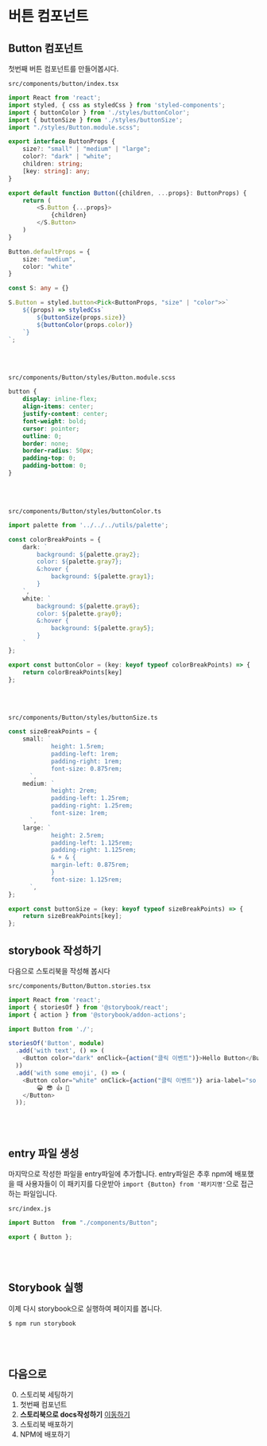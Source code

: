 # 버튼 컴포넌트

## Button 컴포넌트
첫번째 버튼 컴포넌트를 만들어봅시다.

`src/components/button/index.tsx`
```typescript
import React from 'react';
import styled, { css as styledCss } from 'styled-components';
import { buttonColor } from './styles/buttonColor';
import { buttonSize } from './styles/buttonSize';
import "./styles/Button.module.scss";

export interface ButtonProps {
    size?: "small" | "medium" | "large";
    color?: "dark" | "white";
    children: string;
    [key: string]: any;
}

export default function Button({children, ...props}: ButtonProps) {
    return (
        <S.Button {...props}>
            {children}
        </S.Button>
    )
}

Button.defaultProps = {
    size: "medium",
    color: "white"
}

const S: any = {}

S.Button = styled.button<Pick<ButtonProps, "size" | "color">>`
    ${(props) => styledCss`
        ${buttonSize(props.size)}
        ${buttonColor(props.color)}
    `}
`;
```

<br /><br />

`src/components/Button/styles/Button.module.scss`
```scss
button {   
    display: inline-flex;
    align-items: center;
    justify-content: center;
    font-weight: bold;
    cursor: pointer;
    outline: 0;
    border: none;
    border-radius: 50px;
    padding-top: 0;
    padding-bottom: 0;
}
```

<br /><br />

`src/components/Button/styles/buttonColor.ts`
```typescript
import palette from '../../../utils/palette';

const colorBreakPoints = {
    dark: `
        background: ${palette.gray2};
        color: ${palette.gray7};
        &:hover {
            background: ${palette.gray1};
        }
    `,
    white: `
        background: ${palette.gray6};
        color: ${palette.gray0};
        &:hover {
            background: ${palette.gray5};
        }
    `
};

export const buttonColor = (key: keyof typeof colorBreakPoints) => {
    return colorBreakPoints[key]
};
```

<br /><br />

`src/components/Button/styles/buttonSize.ts`
```typescript
const sizeBreakPoints = {
    small: `
            height: 1.5rem;
            padding-left: 1rem;
            padding-right: 1rem;
            font-size: 0.875rem;
      `,
    medium: `
            height: 2rem;
            padding-left: 1.25rem;
            padding-right: 1.25rem;
            font-size: 1rem;
      `,
    large: `
            height: 2.5rem;
            padding-left: 1.125rem;
            padding-right: 1.125rem;
            & + & {
            margin-left: 0.875rem;
            }
            font-size: 1.125rem;
      `,
};

export const buttonSize = (key: keyof typeof sizeBreakPoints) => {
    return sizeBreakPoints[key];
};
```

## storybook 작성하기
다음으로 스토리북을 작성해 봅시다

`src/components/Button/Button.stories.tsx`
```typescript
import React from 'react';
import { storiesOf } from '@storybook/react';
import { action } from '@storybook/addon-actions';

import Button from './';

storiesOf('Button', module)
  .add('with text', () => (
    <Button color="dark" onClick={action("클릭 이벤트")}>Hello Button</Button>
  ))
  .add('with some emoji', () => (
    <Button color="white" onClick={action("클릭 이벤트")} aria-label="so cool">
        😀 😎 👍 💯
    </Button>
  ));
```

<br /><br />

## entry 파일 생성
마지막으로 작성한 파일을 entry파일에 추가합니다.
entry파일은 추후 npm에 배포했을 때 사용자들이 이 패키지를 다운받아 `import {Button} from '패키지명'`으로 접근하는 파일입니다.

`src/index.js`
```typescript
import Button  from "./components/Button";

export { Button };
```

<br /><br />

## Storybook 실행
이제 다시 storybook으로 실행하여 페이지를 봅니다.

```bash
$ npm run storybook
```

<br/><br/>

## 다음으로
0. 스토리북 세팅하기
1. 첫번째 컴포넌트 
2. **스토리북으로 docs작성하기** [이동하기](../2_storybook_docs/README.md)
3. 스토리북 배포하기
4. NPM에 배포하기